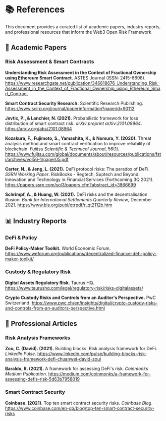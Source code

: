 
# 📚 References

This document provides a curated list of academic papers, industry reports, and professional resources that inform the Web3 Open Risk Framework.

## 📄 Academic Papers

### Risk Assessment & Smart Contracts

**Understanding Risk Assessment in the Context of Fractional Ownership using Ethereum Smart Contract.** ASTES Journal (ISSN: 2415-6698). https://www.researchgate.net/publication/346618676_Understanding_Risk_Assessment_in_the_Context_of_Fractional_Ownership_using_Ethereum_Smart_Contract

**Smart Contract Security Research.** Scientific Research Publishing. https://www.scirp.org/journal/paperinformation?paperid=90112

**Jevtic, P., & Lanchier, N. (2021).** Probabilistic framework for loss distribution of smart contract risk. *arXiv preprint arXiv:2101.08964*. https://arxiv.org/abs/2101.08964

**Kozakura, F., Fujimoto, S., Yamashita, K., & Nomura, Y. (2020).** Threat analysis method and smart contract verification to improve reliability of blockchain. *Fujitsu Scientific & Technical Journal*, 56(1). https://www.fujitsu.com/global/documents/about/resources/publications/fstj/archives/vol56-1/paper05.pdf

**Carter, N., & Jeng, L. (2021).** DeFi protocol risks: The paradox of DeFi. *SSRN Working Paper*. RiskBooks - Regtech, Suptech and Beyond: Innovation and Technology in Financial Services (Forthcoming 3Q 2021). https://papers.ssrn.com/sol3/papers.cfm?abstract_id=3866699

**Schrimpf, A., & Huang, W. (2021).** DeFi risks and the decentralisation illusion. *Bank for International Settlements Quarterly Review*, December 2021. https://www.bis.org/publ/qtrpdf/r_qt2112b.htm

<!-- PAGEBREAK -->

## 📊 Industry Reports

### DeFi & Policy

**DeFi Policy-Maker Toolkit.** World Economic Forum. https://www.weforum.org/publications/decentralized-finance-defi-policy-maker-toolkit/

### Custody & Regulatory Risk

**Digital Assets Regulatory Risk.** Taurus HQ. https://www.taurushq.com/legal/regulatory-risk/risks-digitalassets/

**Crypto Custody Risks and Controls from an Auditor's Perspective.** PwC Switzerland. https://www.pwc.ch/en/insights/digital/crypto-custody-risks-and-controls-from-an-auditors-perspective.html

<!-- PAGEBREAK -->

## 🔗 Professional Articles

### Risk Analysis Frameworks

**Zou, C. (David). (2021).** Building blocks: Risk analysis framework for DeFi. *LinkedIn Pulse*. https://www.linkedin.com/pulse/building-blocks-risk-analysis-framework-defi-chuanwei-david-zou/

**Baraldo, R. (2021).** A framework for assessing DeFi's risk. *Coinmonks Medium Publication*. https://medium.com/coinmonks/a-framework-for-assessing-defis-risk-5d63b7958019

### Smart Contract Security

**Coinbase. (2021).** Top ten smart contract security risks. *Coinbase Blog*. https://www.coinbase.com/en-gb/blog/top-ten-smart-contract-security-risks
